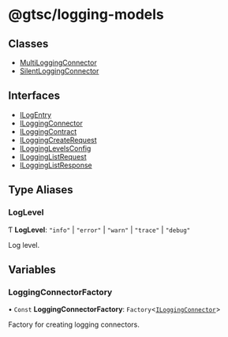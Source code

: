 # @gtsc/logging-models

## Classes

- [MultiLoggingConnector](classes/MultiLoggingConnector.md)
- [SilentLoggingConnector](classes/SilentLoggingConnector.md)

## Interfaces

- [ILogEntry](interfaces/ILogEntry.md)
- [ILoggingConnector](interfaces/ILoggingConnector.md)
- [ILoggingContract](interfaces/ILoggingContract.md)
- [ILoggingCreateRequest](interfaces/ILoggingCreateRequest.md)
- [ILoggingLevelsConfig](interfaces/ILoggingLevelsConfig.md)
- [ILoggingListRequest](interfaces/ILoggingListRequest.md)
- [ILoggingListResponse](interfaces/ILoggingListResponse.md)

## Type Aliases

### LogLevel

Ƭ **LogLevel**: ``"info"`` \| ``"error"`` \| ``"warn"`` \| ``"trace"`` \| ``"debug"``

Log level.

## Variables

### LoggingConnectorFactory

• `Const` **LoggingConnectorFactory**: `Factory`\<[`ILoggingConnector`](interfaces/ILoggingConnector.md)\>

Factory for creating logging connectors.
